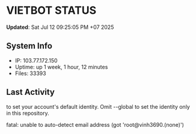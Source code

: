 # VIETBOT STATUS
**Updated**: Sat Jul 12 09:25:05 PM +07 2025

## System Info
- IP: 103.77.172.150
- Uptime: up 1 week, 1 hour, 12 minutes
- Files: 33393

## Last Activity

to set your account's default identity.
Omit --global to set the identity only in this repository.

fatal: unable to auto-detect email address (got 'root@vinh3690.(none)')
